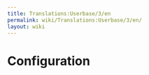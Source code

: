 ```yaml
---
title: Translations:Userbase/3/en
permalink: wiki/Translations:Userbase/3/en/
layout: wiki
---
```


# Configuration
